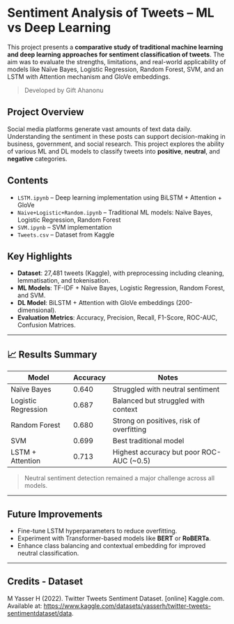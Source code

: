 # Sentiment Analysis of Tweets – ML vs Deep Learning

This project presents a **comparative study of traditional machine learning and deep learning approaches for sentiment classification of tweets**. The aim was to evaluate the strengths, limitations, and real-world applicability of models like Naïve Bayes, Logistic Regression, Random Forest, SVM, and an LSTM with Attention mechanism and GloVe embeddings.

>  Developed by Gift Ahanonu  

##  Project Overview

Social media platforms generate vast amounts of text data daily. Understanding the sentiment in these posts can support decision-making in business, government, and social research. This project explores the ability of various ML and DL models to classify tweets into **positive**, **neutral**, and **negative** categories.


## Contents

- `LSTM.ipynb` – Deep learning implementation using BiLSTM + Attention + GloVe
- `Naive+Logistic+Random.ipynb` – Traditional ML models: Naïve Bayes, Logistic Regression, Random Forest
- `SVM.ipynb` – SVM implementation
- `Tweets.csv` – Dataset from Kaggle

## Key Highlights

-  **Dataset**: 27,481 tweets (Kaggle), with preprocessing including cleaning, lemmatisation, and tokenisation.
-  **ML Models**: TF-IDF + Naïve Bayes, Logistic Regression, Random Forest, and SVM.
-  **DL Model**: BiLSTM + Attention with GloVe embeddings (200-dimensional).
-  **Evaluation Metrics**: Accuracy, Precision, Recall, F1-Score, ROC-AUC, Confusion Matrices.

---

## 📈 Results Summary

| Model               | Accuracy | Notes |
|--------------------|----------|-------|
| Naïve Bayes        | 0.640    | Struggled with neutral sentiment |
| Logistic Regression| 0.687    | Balanced but struggled with context |
| Random Forest      | 0.680    | Strong on positives, risk of overfitting |
| SVM                | 0.699    | Best traditional model |
| LSTM + Attention   | 0.713    | Highest accuracy but poor ROC-AUC (~0.5) |

> Neutral sentiment detection remained a major challenge across all models.

---

## Future Improvements

- Fine-tune LSTM hyperparameters to reduce overfitting.
- Experiment with Transformer-based models like **BERT** or **RoBERTa**.
- Enhance class balancing and contextual embedding for improved neutral classification.

---

## Credits - Dataset

M Yasser H (2022). Twitter Tweets Sentiment Dataset. [online] Kaggle.com.
Available at: https://www.kaggle.com/datasets/yasserh/twitter-tweets-sentimentdataset/data. 
